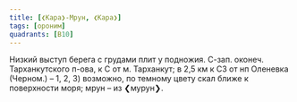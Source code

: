 ```yaml
---
title: [❮Кара❯-Мрун, ❮Кара❯]
tags: [ороним]
quadrants: [В10]
---
```


Низкий выступ берега с грудами плит у подножия. С-зап. оконеч. Тарханкутского
п-ова, к С от м. Тарханкут; в 2,5 км к СЗ от нп Оленевка (Черном.) – 1, 2, 3)
возможно, по темному цвету скал ближе к поверхности моря; мрун – из
❮мурун❯.
